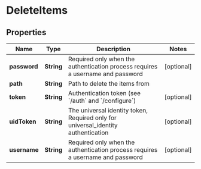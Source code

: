 

# DeleteItems

## Properties

Name | Type | Description | Notes
------------ | ------------- | ------------- | -------------
**password** | **String** | Required only when the authentication process requires a username and password |  [optional]
**path** | **String** | Path to delete the items from | 
**token** | **String** | Authentication token (see &#x60;/auth&#x60; and &#x60;/configure&#x60;) |  [optional]
**uidToken** | **String** | The universal identity token, Required only for universal_identity authentication |  [optional]
**username** | **String** | Required only when the authentication process requires a username and password |  [optional]



